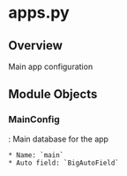 # apps.py

## Overview

Main app configuration

## Module Objects

### MainConfig

:   Main database for the app

    * Name: `main`
    * Auto field: `BigAutoField`
